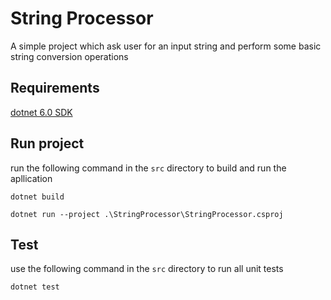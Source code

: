 # String Processor
A simple project which ask user for an input string and perform some basic string conversion operations

## Requirements
[dotnet 6.0 SDK](https://dotnet.microsoft.com/en-us/download/dotnet/6.0)

## Run project
run the following command in the `src` directory to build and run the apllication 

`dotnet build`

`dotnet run --project .\StringProcessor\StringProcessor.csproj`

## Test

use the following command in the `src` directory to run all unit tests

`dotnet test`
